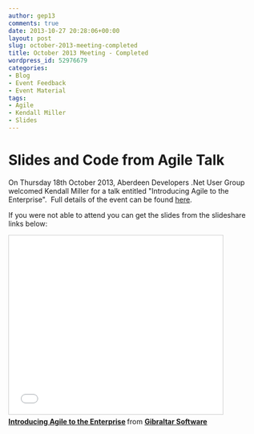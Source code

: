 ```yaml
---
author: gep13
comments: true
date: 2013-10-27 20:28:06+00:00
layout: post
slug: october-2013-meeting-completed
title: October 2013 Meeting - Completed
wordpress_id: 52976679
categories:
- Blog
- Event Feedback
- Event Material
tags:
- Agile
- Kendall Miller
- Slides
---
```


# Slides and Code from Agile Talk


On Thursday 18th October 2013, Aberdeen Developers .Net User Group welcomed Kendall Miller for a talk entitled "Introducing Agile to the Enterprise".  Full details of the event can be found [here](http://adnuguk.me/1bXDVKe).

If you were not able to attend you can get the slides from the slideshare links below:

<iframe src="//www.slideshare.net/slideshow/embed_code/14842800" width="427" height="356" frameborder="0" marginwidth="0" marginheight="0" scrolling="no" style="border:1px solid #CCC; border-width:1px; margin-bottom:5px; max-width: 100%;" allowfullscreen> </iframe> <div style="margin-bottom:5px"> <strong> <a href="https://www.slideshare.net/gibraltarsoftware/introducing-agile-to-the-enterprise" title="Introducing Agile to the Enterprise" target="_blank">Introducing Agile to the Enterprise</a> </strong> from <strong><a href="http://www.slideshare.net/gibraltarsoftware" target="_blank">Gibraltar Software</a></strong> </div>